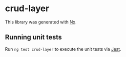 # crud-layer

This library was generated with [Nx](https://nx.dev).

## Running unit tests

Run `ng test crud-layer` to execute the unit tests via [Jest](https://jestjs.io).
